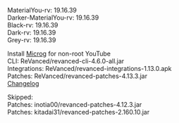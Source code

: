 MaterialYou-rv: 19.16.39  
Darker-MaterialYou-rv: 19.16.39  
Black-rv: 19.16.39  
Dark-rv: 19.16.39  
Grey-rv: 19.16.39  

Install [Microg](https://github.com/ReVanced/GmsCore/releases) for non-root YouTube  
CLI: ReVanced/revanced-cli-4.6.0-all.jar  
Integrations: ReVanced/revanced-integrations-1.13.0.apk  
Patches: ReVanced/revanced-patches-4.13.3.jar  
[Changelog](https://github.com/ReVanced/revanced-patches/releases/tag/v4.13.3)  

Skipped:  
Patches: inotia00/revanced-patches-4.12.3.jar  
Patches: kitadai31/revanced-patches-2.160.10.jar    
